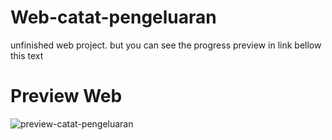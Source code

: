 # Web-catat-pengeluaran
unfinished web project. but you can see the progress preview in link bellow this text

# Preview Web
![preview-catat-pengeluaran](https://github.com/saka-C/Web-catat-pengeluaran/assets/111035568/6a1dec44-5e9f-4fb4-960a-985bee499a78)

